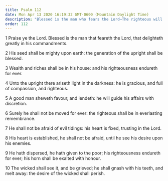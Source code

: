 ```yaml
---
title: Psalm 112
date: Mon Apr 13 2020 16:19:32 GMT-0600 (Mountain Daylight Time)
description: "Blessed is the man who fears the Lord—The righteous will be remembered always."
order: 112
---
```


1 Praise ye the Lord. Blessed is the man that feareth the Lord, that delighteth greatly in his commandments.

2 His seed shall be mighty upon earth: the generation of the upright shall be blessed.

3 Wealth and riches shall be in his house: and his righteousness endureth for ever.

4 Unto the upright there ariseth light in the darkness: he is gracious, and full of compassion, and righteous.

5 A good man sheweth favour, and lendeth: he will guide his affairs with discretion.

6 Surely he shall not be moved for ever: the righteous shall be in everlasting remembrance.

7 He shall not be afraid of evil tidings: his heart is fixed, trusting in the Lord.

8 His heart is established, he shall not be afraid, until he see his desire upon his enemies.

9 He hath dispersed, he hath given to the poor; his righteousness endureth for ever; his horn shall be exalted with honour.

10 The wicked shall see it, and be grieved; he shall gnash with his teeth, and melt away: the desire of the wicked shall perish.

